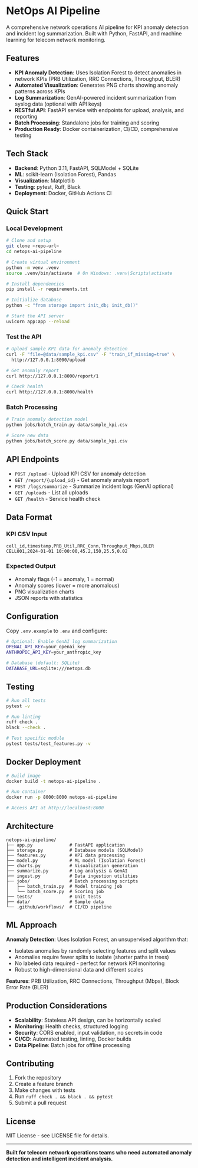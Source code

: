 # NetOps AI Pipeline

A comprehensive network operations AI pipeline for KPI anomaly detection and incident log summarization. Built with Python, FastAPI, and machine learning for telecom network monitoring.

## Features

- **KPI Anomaly Detection**: Uses Isolation Forest to detect anomalies in network KPIs (PRB Utilization, RRC Connections, Throughput, BLER)
- **Automated Visualization**: Generates PNG charts showing anomaly patterns across KPIs
- **Log Summarization**: GenAI-powered incident summarization from syslog data (optional with API keys)
- **RESTful API**: FastAPI service with endpoints for upload, analysis, and reporting
- **Batch Processing**: Standalone jobs for training and scoring
- **Production Ready**: Docker containerization, CI/CD, comprehensive testing

## Tech Stack

- **Backend**: Python 3.11, FastAPI, SQLModel + SQLite
- **ML**: scikit-learn (Isolation Forest), Pandas
- **Visualization**: Matplotlib
- **Testing**: pytest, Ruff, Black
- **Deployment**: Docker, GitHub Actions CI

## Quick Start

### Local Development

```bash
# Clone and setup
git clone <repo-url>
cd netops-ai-pipeline

# Create virtual environment
python -m venv .venv
source .venv/bin/activate  # On Windows: .venv\Scripts\activate

# Install dependencies
pip install -r requirements.txt

# Initialize database
python -c "from storage import init_db; init_db()"

# Start the API server
uvicorn app:app --reload
```

### Test the API

```bash
# Upload sample KPI data for anomaly detection
curl -F "file=@data/sample_kpi.csv" -F "train_if_missing=true" \
  http://127.0.0.1:8000/upload

# Get anomaly report
curl http://127.0.0.1:8000/report/1

# Check health
curl http://127.0.0.1:8000/health
```

### Batch Processing

```bash
# Train anomaly detection model
python jobs/batch_train.py data/sample_kpi.csv

# Score new data
python jobs/batch_score.py data/sample_kpi.csv
```

## API Endpoints

- `POST /upload` - Upload KPI CSV for anomaly detection
- `GET /report/{upload_id}` - Get anomaly analysis report
- `POST /logs/summarize` - Summarize incident logs (GenAI optional)
- `GET /uploads` - List all uploads
- `GET /health` - Service health check

## Data Format

### KPI CSV Input
```csv
cell_id,timestamp,PRB_Util,RRC_Conn,Throughput_Mbps,BLER
CELL001,2024-01-01 10:00:00,45.2,150,25.5,0.02
```

### Expected Output
- Anomaly flags (-1 = anomaly, 1 = normal)
- Anomaly scores (lower = more anomalous)
- PNG visualization charts
- JSON reports with statistics

## Configuration

Copy `.env.example` to `.env` and configure:

```bash
# Optional: Enable GenAI log summarization
OPENAI_API_KEY=your_openai_key
ANTHROPIC_API_KEY=your_anthropic_key

# Database (default: SQLite)
DATABASE_URL=sqlite:///netops.db
```

## Testing

```bash
# Run all tests
pytest -v

# Run linting
ruff check .
black --check .

# Test specific module
pytest tests/test_features.py -v
```

## Docker Deployment

```bash
# Build image
docker build -t netops-ai-pipeline .

# Run container
docker run -p 8000:8000 netops-ai-pipeline

# Access API at http://localhost:8000
```

## Architecture

```
netops-ai-pipeline/
├── app.py              # FastAPI application
├── storage.py          # Database models (SQLModel)
├── features.py         # KPI data processing
├── model.py            # ML model (Isolation Forest)
├── charts.py           # Visualization generation
├── summarize.py        # Log analysis & GenAI
├── ingest.py           # Data ingestion utilities
├── jobs/               # Batch processing scripts
│   ├── batch_train.py  # Model training job
│   └── batch_score.py  # Scoring job
├── tests/              # Unit tests
├── data/               # Sample data
└── .github/workflows/  # CI/CD pipeline
```

## ML Approach

**Anomaly Detection**: Uses Isolation Forest, an unsupervised algorithm that:
- Isolates anomalies by randomly selecting features and split values
- Anomalies require fewer splits to isolate (shorter paths in trees)
- No labeled data required - perfect for network KPI monitoring
- Robust to high-dimensional data and different scales

**Features**: PRB Utilization, RRC Connections, Throughput (Mbps), Block Error Rate (BLER)

## Production Considerations

- **Scalability**: Stateless API design, can be horizontally scaled
- **Monitoring**: Health checks, structured logging
- **Security**: CORS enabled, input validation, no secrets in code
- **CI/CD**: Automated testing, linting, Docker builds
- **Data Pipeline**: Batch jobs for offline processing

## Contributing

1. Fork the repository
2. Create a feature branch
3. Make changes with tests
4. Run `ruff check . && black . && pytest`
5. Submit a pull request

## License

MIT License - see LICENSE file for details.

---

**Built for telecom network operations teams who need automated anomaly detection and intelligent incident analysis.**
